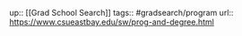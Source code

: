 ---
---
up:: [[Grad School Search]]
tags:: #gradsearch/program 
url:: https://www.csueastbay.edu/sw/prog-and-degree.html

